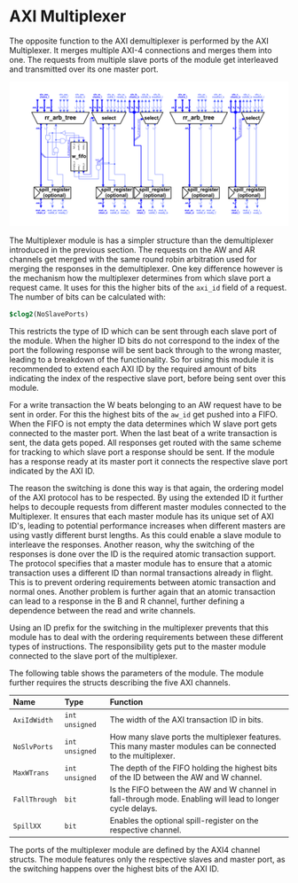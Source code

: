 # AXI Multiplexer

The opposite function to the AXI demultiplexer is performed by the AXI Multiplexer. It merges multiple AXI-4 connections and merges them into one. The requests from multiple slave ports of the module get interleaved and transmitted over its one master port.

![Block-diagram of the AXI 4 Multiplexer Module.](figures/axi_mux.png  "Block-diagram of the AXI 4 Multiplexer Module.")

The Multiplexer module is has a simpler structure than the demultiplexer introduced in the previous section. The requests on the AW and AR channels get merged with the same round robin arbitration used for merging the responses in the demultiplexer. One key difference however is the mechanism how the multiplexer determines from which slave port a request came. It uses for this the higher bits of the `axi_id` field of a request. The number of bits can be calculated with:

```systemverilog
$clog2(NoSlavePorts)
```

This restricts the type of ID which can be sent through each slave port of the module. When the higher ID bits do not correspond to the index of the port the following response will be sent back through to the wrong master, leading to a breakdown of the functionality. So for using this module it is recommended to extend each AXI ID by the required amount of bits indicating the index of the respective slave port, before being sent over this module.

For a write transaction the W beats belonging to an AW request have to be sent in order. For this the highest bits of the `aw_id` get pushed into a FIFO. When the FIFO is not empty the data determines which W slave port gets connected to the master port. When the last beat of a write transaction is sent, the data gets poped.
All responses get routed with the same scheme for tracking to which slave port a response should be sent. If the module has a response ready at its master port it connects the respective slave port indicated by the AXI ID.

The reason the switching is done this way is that again, the ordering model of the AXI protocol has to be respected. By using the extended ID it further helps to decouple requests from different master modules connected to the Multiplexer. It ensures that each master module has its unique set of AXI ID's, leading to potential performance increases when different masters are using vastly different burst lengths. As this could enable a slave module to interleave the responses.
Another reason, why the switching of the responses is done over the ID is the required atomic transaction support. The protocol specifies that a master module has to ensure that a atomic transaction uses a different ID than normal transactions already in flight. This is to prevent ordering requirements between atomic transaction and normal ones. Another problem is further again that an atomic transaction can lead to a response in the B and R channel, further defining a dependence between the read and write channels.

Using an ID prefix for the switching in the multiplexer prevents that this module has to deal with the ordering requirements between these different types of instructions. The responsibility gets put to the master module connected to the slave port of the multiplexer.

The following table shows the parameters of the module. The module further requires the structs describing the five AXI channels.

| Name          | Type | Function |
|:------------------ |:----------------- |:---------------------------------- |
| `AxiIdWidth`  | `int unsigned` | The width of the AXI transaction ID in bits. |
| `NoSlvPorts`  | `int unsigned` | How many slave ports the multiplexer features. This many master modules can be connected to the multiplexer.|
| `MaxWTrans` | `int unsigned` | The depth of the FIFO holding the highest bits of the ID between the AW and W channel. |
| `FallThrough` | `bit` | Is the FIFO between the AW and W channel in fall-through mode. Enabling will lead to longer cycle delays. |
| `SpillXX` | `bit` | Enables the optional spill-register on the respective channel. |



The ports of the multiplexer module are defined by the AXI4 channel structs. The module features only the respective slaves and master port, as the switching happens over the highest bits of the AXI ID.
